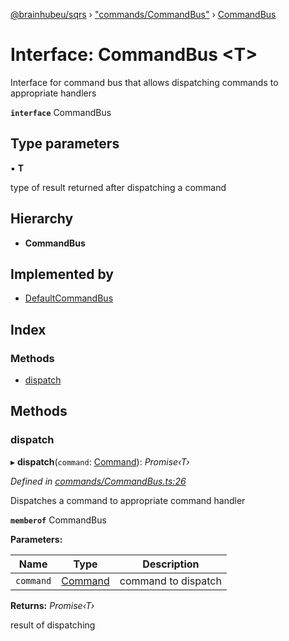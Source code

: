 [@brainhubeu/sqrs](../README.md) › ["commands/CommandBus"](../modules/_commands_commandbus_.md) › [CommandBus](_commands_commandbus_.commandbus.md)

# Interface: CommandBus <**T**>

Interface for command bus that allows dispatching commands to appropriate handlers

**`interface`** CommandBus

## Type parameters

▪ **T**

type of result returned after dispatching a command

## Hierarchy

* **CommandBus**

## Implemented by

* [DefaultCommandBus](../classes/_commands_defaultcommandbus_.defaultcommandbus.md)

## Index

### Methods

* [dispatch](_commands_commandbus_.commandbus.md#dispatch)

## Methods

###  dispatch

▸ **dispatch**(`command`: [Command](sqrs.command.md)): *Promise‹T›*

*Defined in [commands/CommandBus.ts:26](https://github.com/brainhubeu/sqrs/blob/5e9c52a/packages/sqrs/src/commands/CommandBus.ts#L26)*

Dispatches a command to appropriate command handler

**`memberof`** CommandBus

**Parameters:**

Name | Type | Description |
------ | ------ | ------ |
`command` | [Command](sqrs.command.md) | command to dispatch |

**Returns:** *Promise‹T›*

result of dispatching
